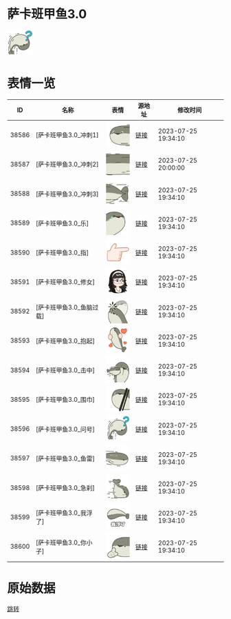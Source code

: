 # 萨卡班甲鱼3.0

<img src="./cover.png" height="60" alt="cover" />

# 表情一览

|ID|名称|表情|源地址|修改时间|
|----|----|----|----|----|
|38586|[萨卡班甲鱼3.0_冲刺1]|<img src="./pic/038586_%5B萨卡班甲鱼3.0_冲刺1%5D.png" height="60" alt="冲刺1"/>|[链接](https://i0.hdslb.com/bfs/garb/91557d67d81f2c29e199ece744b21a550be24697.png)|2023-07-25 19:34:10|
|38587|[萨卡班甲鱼3.0_冲刺2]|<img src="./pic/038587_%5B萨卡班甲鱼3.0_冲刺2%5D.png" height="60" alt="冲刺2"/>|[链接](https://i0.hdslb.com/bfs/garb/fee6a246fd2ce185cdf975850abe47da22a3b3d4.png)|2023-07-25 20:00:00|
|38588|[萨卡班甲鱼3.0_冲刺3]|<img src="./pic/038588_%5B萨卡班甲鱼3.0_冲刺3%5D.png" height="60" alt="冲刺3"/>|[链接](https://i0.hdslb.com/bfs/garb/47ee41929756a48ab09476587ce8888a266f9f2e.png)|2023-07-25 19:34:10|
|38589|[萨卡班甲鱼3.0_乐]|<img src="./pic/038589_%5B萨卡班甲鱼3.0_乐%5D.png" height="60" alt="乐"/>|[链接](https://i0.hdslb.com/bfs/garb/93a3af95262120f089c35b5498893d56d7f11c02.png)|2023-07-25 19:34:10|
|38590|[萨卡班甲鱼3.0_指]|<img src="./pic/038590_%5B萨卡班甲鱼3.0_指%5D.png" height="60" alt="指"/>|[链接](https://i0.hdslb.com/bfs/garb/5a4b9ed05cb2f1ae3a259d413a302e122f0ce03c.png)|2023-07-25 19:34:10|
|38591|[萨卡班甲鱼3.0_修女]|<img src="./pic/038591_%5B萨卡班甲鱼3.0_修女%5D.png" height="60" alt="修女"/>|[链接](https://i0.hdslb.com/bfs/garb/6741dcf5c5215401b6df398cb036a1f0cd491b08.png)|2023-07-25 19:34:10|
|38592|[萨卡班甲鱼3.0_鱼脑过载]|<img src="./pic/038592_%5B萨卡班甲鱼3.0_鱼脑过载%5D.png" height="60" alt="鱼脑过载"/>|[链接](https://i0.hdslb.com/bfs/garb/e65f3b13f9ce108d292dac111f89a29475558010.png)|2023-07-25 19:34:10|
|38593|[萨卡班甲鱼3.0_抱起]|<img src="./pic/038593_%5B萨卡班甲鱼3.0_抱起%5D.png" height="60" alt="抱起"/>|[链接](https://i0.hdslb.com/bfs/garb/9211d94e2a8e3f9a000059e0bd74fbd64a50500d.png)|2023-07-25 19:34:10|
|38594|[萨卡班甲鱼3.0_击中]|<img src="./pic/038594_%5B萨卡班甲鱼3.0_击中%5D.png" height="60" alt="击中"/>|[链接](https://i0.hdslb.com/bfs/garb/9c37ca84e62e46623d35b9ac43fe783e590847ed.png)|2023-07-25 19:34:10|
|38595|[萨卡班甲鱼3.0_围巾]|<img src="./pic/038595_%5B萨卡班甲鱼3.0_围巾%5D.png" height="60" alt="围巾"/>|[链接](https://i0.hdslb.com/bfs/garb/e858cd35dea98e00886450f62908922f0448c124.png)|2023-07-25 19:34:10|
|38596|[萨卡班甲鱼3.0_问号]|<img src="./pic/038596_%5B萨卡班甲鱼3.0_问号%5D.png" height="60" alt="问号"/>|[链接](https://i0.hdslb.com/bfs/garb/158047c8a27f1f3b6550c8aa5fe03e4f715895ad.png)|2023-07-25 19:34:10|
|38597|[萨卡班甲鱼3.0_鱼雷]|<img src="./pic/038597_%5B萨卡班甲鱼3.0_鱼雷%5D.png" height="60" alt="鱼雷"/>|[链接](https://i0.hdslb.com/bfs/garb/a534f242d320c8cc48c41d764bf46e68d88d2dc6.png)|2023-07-25 19:34:10|
|38598|[萨卡班甲鱼3.0_急刹]|<img src="./pic/038598_%5B萨卡班甲鱼3.0_急刹%5D.png" height="60" alt="急刹"/>|[链接](https://i0.hdslb.com/bfs/garb/1ce6d08ef20aabf7a00e69d526232d71d91d7df5.png)|2023-07-25 19:34:10|
|38599|[萨卡班甲鱼3.0_我浮了]|<img src="./pic/038599_%5B萨卡班甲鱼3.0_我浮了%5D.png" height="60" alt="我浮了"/>|[链接](https://i0.hdslb.com/bfs/garb/806bf6eacaa6498dca8d2bcd87470ce6e7aebef1.png)|2023-07-25 19:34:10|
|38600|[萨卡班甲鱼3.0_你小子]|<img src="./pic/038600_%5B萨卡班甲鱼3.0_你小子%5D.png" height="60" alt="你小子"/>|[链接](https://i0.hdslb.com/bfs/garb/fdd3d0b84f57cdad5783836043a775facf86fe1c.png)|2023-07-25 19:34:10|

# 原始数据

[跳转](./raw.json)

